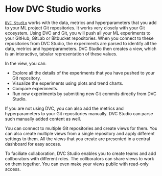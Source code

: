 # How DVC Studio works

[`DVC Studio`](https://studio.iterative.ai/) works with the data, metrics and
hyperparameters that you add to your ML project Git repositories. It works very
closely with your Git ecosystem. Using DVC and Git, you will push all your ML
experiments to your GitHub, GitLab or Bitbucket repositories. When you connect
to these repositories from DVC Studio, the experiments are parsed to identify
all the data, metrics and hyperparameters. DVC Studio then creates a view, which
is an interactive, tabular representation of these values.

In the view, you can:

- Explore all the details of the experiments that you have pushed to your Git
  repository.
- Visualize the experiments using plots and trend charts.
- Compare experiments.
- Run new experiments by submitting new Git commits directly from DVC Studio.

If you are not using DVC, you can also add the metrics and hyperparameters to
your Git repositories manually. DVC Studio can parse such manually added content
as well.

You can connect to multiple Git repositories and create views for them. You can
also create multiple views from a single repository and apply different settings
to them. All the views that you create are presented in a central dashboard for
easy access.

To faciliate collaboration, DVC Studio enables you to create teams and add
collborators with different roles. The collborators can share views to work on
them together. You can even make your views public with read-only access.
